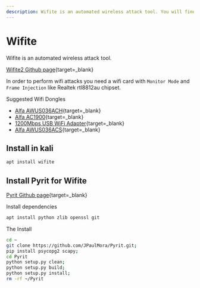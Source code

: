 ```yaml
---
description: Wifite is an automated wireless attack tool. You will find a series of practical example commands for running Wifite and getting the most of this powerful tool.
---
```



# Wifite

Wifite is an automated wireless attack tool.

[Wifite2 Github page](https://github.com/derv82/wifite2){target=_blank}

In order to perform wifi attacks you need a wifi card with `Monitor Mode` and `Frame Injection` like Realtek  rtl8812au chipset.

Suggested Wifi Dongles

* [Alfa AWUS036ACH](https://amzn.to/3jwqhWk){target=_blank}
* [Alfa AC1900](https://amzn.to/3m4mm4F){target=_blank}
* [1200Mbps USB WiFi Adapter](https://amzn.to/2ZcK7i2){target=_blank}
* [Alfa AWUS036ACS](https://amzn.to/3GkQDEG){target=_blank}

## Install in kali

```bash
apt install wifite
```

## Install Pyrit for Wifite

[Pyrit Github page](https://github.com/JPaulMora/Pyrit/wiki){target=_blank}

Install dependencies

```bash
apt install python zlib openssl git
```

The Install

```bash
cd ~
git clone https://github.com/JPaulMora/Pyrit.git;
pip install psycopg2 scapy;
cd Pyrit
python setup.py clean;
python setup.py build;
python setup.py install;
rm -rf ~/Pyrit
```
